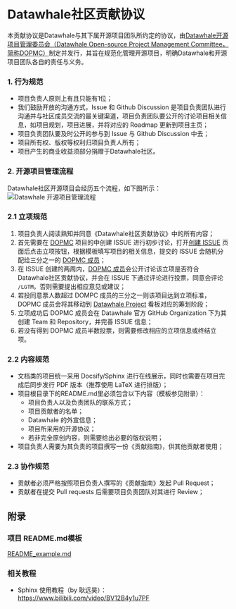 # Datawhale社区贡献协议
本贡献协议是Datawhale与其下属开源项目团队所约定的协议，由[Datawhale开源项目管理委员会（Datawhale Open-source Project Management Committee，简称DOPMC）](https://github.com/datawhalechina/DOPMC)制定并发行，其旨在规范化管理开源项目，明确Datawhale和开源项目团队各自的责任与义务。

### 1. 行为规范
- 项目负责人原则上有且只能有1位；
- 我们鼓励开放的沟通方式，Issue 和 Github Discussion 是项目负责团队进行沟通并与社区成员交流的最关键渠道，项目负责团队要公开的讨论项目相关信息，如项目规划，项目进展，并将对应的 Roadmap 更新到项目主页；
- 项目负责团队要及时公开的参与到 Issue 与 Github Discussion 中去；
- 项目所有权、版权等权利归项目负责人所有；
- 项目产生的商业收益须部分捐赠于Datawhale社区。


### 2. 开源项目管理流程
Datawhale社区开源项目会经历五个流程，如下图所示：
![Datawhale 开源项目管理流程](https://tva1.sinaimg.cn/large/e6c9d24ely1h1xra9vrsjj230e0lewjk.jpg)

### 2.1 立项规范
1. 项目负责人阅读熟知并同意《Datawhale社区贡献协议》中的所有内容；
2. 首先需要在 [DOPMC](https://github.com/datawhalechina/DOPMC) 项目的中创建 ISSUE 进行初步讨论，打开[创建 ISSUE](https://github.com/datawhalechina/DOPMC/issues/new/choose) 页面后点击立项按钮，根据模板填写项目的相关信息，提交的 ISSUE 会随机分配给三分之一的 [DOPMC 成员](./ROLES.md)；
3. 在 ISSUE 创建的两周内，[DOPMC 成员](./ROLES.md)会公开讨论该立项是否符合 Datawhale社区贡献协议，并会在 ISSUE 下通过评论进行投票，同意会评论 `/LGTM`，否则需要提出相应意见或建议；
4. 若投同意票人数超过 DOMPC 成员的三分之一则该项目达到立项标准，DOPMC 成员会将其移动到 [Datawhale Project](https://github.com/datawhalechina/DOPMC/projects/1?fullscreen=true) 看板对应的筹划阶段；
5. 立项成功后 DOPMC 成员会在 Datawhale 官方 GitHub Organization 下为其创建 Team 和 Repository，并完善 ISSUE 信息；
6. 若没有得到 DOPMC 成员半数投票，则需要修改相应的立项信息或终结立项。

### 2.2 内容规范
- 文档类的项目统一采用 Docsify/Sphinx 进行在线展示，同时也需要在项目完成后同步发行 PDF 版本（推荐使用 LaTeX 进行排版）；
- 项目根目录下的README.md里必须包含以下内容（模板参见附录）：
  - 项目负责人以及负责团队的联系方式；
  - 项目贡献者的名单；
  - Datawhale 的外宣信息；
  - 项目所采用的开源协议；
  - 若非完全原创内容，则需要给出必要的版权说明；
- 项目负责人需要为其负责的项目撰写一份《贡献指南》，供其他贡献者使用；

### 2.3 协作规范
- 贡献者必须严格按照项目负责人撰写的《贡献指南》发起 Pull Request；
- 贡献者在提交 Pull requests 后需要项目负责团队对其进行 Review；

## 附录
### 项目 README.md模板
[README_example.md](https://github.com/datawhalechina/DOPMC/blob/df4965d7eb6488fd2b33153b1143006f30c81a6e/README_example.md)

### 相关教程
- Sphinx 使用教程（by 耿远昊）：https://www.bilibili.com/video/BV12B4y1u7PF
